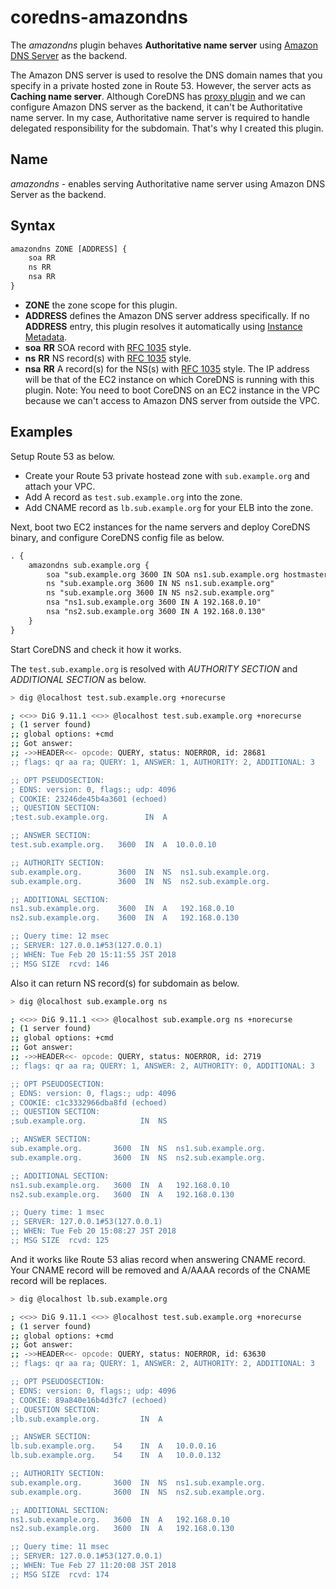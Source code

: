 # coredns-amazondns
The *amazondns* plugin behaves **Authoritative name server** using [Amazon DNS Server](https://docs.aws.amazon.com/AmazonVPC/latest/UserGuide/VPC_DHCP_Options.html#AmazonDNS) as the backend.

The Amazon DNS server is used to resolve the DNS domain names that you specify in a private hosted zone in Route 53. However, the server acts as **Caching name server**. Although CoreDNS has [proxy plugin](https://github.com/coredns/coredns/tree/master/plugin/proxy) and we can configure Amazon DNS server as the backend, it can't be Authoritative name server. In my case, Authoritative name server is required to handle delegated responsibility for the subdomain. That's why I created this plugin. 

## Name

*amazondns* - enables serving Authoritative name server using Amazon DNS Server as the backend.

## Syntax

```txt
amazondns ZONE [ADDRESS] {
    soa RR
    ns RR
    nsa RR
}
```

* **ZONE** the zone scope for this plugin.
* **ADDRESS** defines the Amazon DNS server address specifically.
  If no **ADDRESS** entry, this plugin resolves it automatically using [Instance Metadata](https://docs.aws.amazon.com/AWSEC2/latest/UserGuide/ec2-instance-metadata.html).
* **soa** **RR** SOA record with [RFC 1035](https://tools.ietf.org/html/rfc1035#section-5) style.
* **ns** **RR** NS record(s) with [RFC 1035](https://tools.ietf.org/html/rfc1035#section-5) style.
* **nsa** **RR** A record(s) for the NS(s) with [RFC 1035](https://tools.ietf.org/html/rfc1035#section-5) style.
  The IP address will be that of the EC2 instance on which CoreDNS is running with this plugin.
  Note: You need to boot CoreDNS on an EC2 instance in the VPC because we can't access to Amazon DNS server from outside the VPC.

## Examples

Setup Route 53 as below.

* Create your Route 53 private hostead zone with `sub.example.org` and attach your VPC.
* Add A record as `test.sub.example.org` into the zone.
* Add CNAME record as `lb.sub.example.org` for your ELB into the zone.

Next, boot two EC2 instances for the name servers and deploy CoreDNS binary, and configure CoreDNS config file as below.

```txt
. {
    amazondns sub.example.org {
        soa "sub.example.org 3600 IN SOA ns1.sub.example.org hostmaster.sub.example.org (2018030619 3600 900 1209600 900)"
        ns "sub.example.org 3600 IN NS ns1.sub.example.org"
        ns "sub.example.org 3600 IN NS ns2.sub.example.org"
        nsa "ns1.sub.example.org 3600 IN A 192.168.0.10"
        nsa "ns2.sub.example.org 3600 IN A 192.168.0.130"
    }
}
```

Start CoreDNS and check it how it works.

The `test.sub.example.org` is resolved with *AUTHORITY SECTION* and *ADDITIONAL SECTION* as below.

```bash
> dig @localhost test.sub.example.org +norecurse

; <<>> DiG 9.11.1 <<>> @localhost test.sub.example.org +norecurse
; (1 server found)
;; global options: +cmd
;; Got answer:
;; ->>HEADER<<- opcode: QUERY, status: NOERROR, id: 28681
;; flags: qr aa ra; QUERY: 1, ANSWER: 1, AUTHORITY: 2, ADDITIONAL: 3

;; OPT PSEUDOSECTION:
; EDNS: version: 0, flags:; udp: 4096
; COOKIE: 23246de45b4a3601 (echoed)
;; QUESTION SECTION:
;test.sub.example.org.        IN  A

;; ANSWER SECTION:
test.sub.example.org.   3600  IN  A  10.0.0.10

;; AUTHORITY SECTION:
sub.example.org.        3600  IN  NS  ns1.sub.example.org.
sub.example.org.        3600  IN  NS  ns2.sub.example.org.

;; ADDITIONAL SECTION:
ns1.sub.example.org.    3600  IN  A   192.168.0.10
ns2.sub.example.org.    3600  IN  A   192.168.0.130

;; Query time: 12 msec
;; SERVER: 127.0.0.1#53(127.0.0.1)
;; WHEN: Tue Feb 20 15:11:55 JST 2018
;; MSG SIZE  rcvd: 146
```

Also it can return NS record(s) for subdomain as below.

```bash
> dig @localhost sub.example.org ns

; <<>> DiG 9.11.1 <<>> @localhost sub.example.org ns +norecurse
; (1 server found)
;; global options: +cmd
;; Got answer:
;; ->>HEADER<<- opcode: QUERY, status: NOERROR, id: 2719
;; flags: qr aa ra; QUERY: 1, ANSWER: 2, AUTHORITY: 0, ADDITIONAL: 3

;; OPT PSEUDOSECTION:
; EDNS: version: 0, flags:; udp: 4096
; COOKIE: c1c3332966dba8fd (echoed)
;; QUESTION SECTION:
;sub.example.org.            IN  NS

;; ANSWER SECTION:
sub.example.org.       3600  IN  NS  ns1.sub.example.org.
sub.example.org.       3600  IN  NS  ns2.sub.example.org.

;; ADDITIONAL SECTION:
ns1.sub.example.org.   3600  IN  A   192.168.0.10
ns2.sub.example.org.   3600  IN  A   192.168.0.130

;; Query time: 1 msec
;; SERVER: 127.0.0.1#53(127.0.0.1)
;; WHEN: Tue Feb 20 15:08:27 JST 2018
;; MSG SIZE  rcvd: 125
```

And it works like Route 53 alias record when answering CNAME record.
Your CNAME record will be removed and A/AAAA records of the CNAME record will be replaces.

```bash
> dig @localhost lb.sub.example.org

; <<>> DiG 9.11.1 <<>> @localhost test.sub.example.org +norecurse
; (1 server found)
;; global options: +cmd
;; Got answer:
;; ->>HEADER<<- opcode: QUERY, status: NOERROR, id: 63630
;; flags: qr aa ra; QUERY: 1, ANSWER: 2, AUTHORITY: 2, ADDITIONAL: 3

;; OPT PSEUDOSECTION:
; EDNS: version: 0, flags:; udp: 4096
; COOKIE: 89a840e16b4d3fc7 (echoed)
;; QUESTION SECTION:
;lb.sub.example.org.         IN  A

;; ANSWER SECTION:
lb.sub.example.org.    54    IN  A   10.0.0.16
lb.sub.example.org.    54    IN  A   10.0.0.132

;; AUTHORITY SECTION:
sub.example.org.       3600  IN  NS  ns1.sub.example.org.
sub.example.org.       3600  IN  NS  ns2.sub.example.org.

;; ADDITIONAL SECTION:
ns1.sub.example.org.   3600  IN  A   192.168.0.10
ns2.sub.example.org.   3600  IN  A   192.168.0.130

;; Query time: 11 msec
;; SERVER: 127.0.0.1#53(127.0.0.1)
;; WHEN: Tue Feb 27 11:20:08 JST 2018
;; MSG SIZE  rcvd: 174
```
